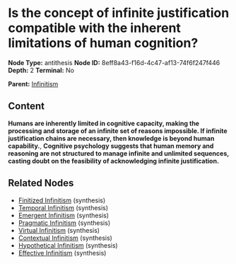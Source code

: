 # Is the concept of infinite justification compatible with the inherent limitations of human cognition?

**Node Type:** antithesis
**Node ID:** 8eff8a43-f16d-4c47-af13-74f6f247f446
**Depth:** 2
**Terminal:** No

**Parent:** [Infinitism](infinitism.md)

## Content

**Humans are inherently limited in cognitive capacity, making the processing and storage of an infinite set of reasons impossible. If infinite justification chains are necessary, then knowledge is beyond human capability.**, **Cognitive psychology suggests that human memory and reasoning are not structured to manage infinite and unlimited sequences, casting doubt on the feasibility of acknowledging infinite justification.**

## Related Nodes

- [Finitized Infinitism](finitized-infinitism.md) (synthesis)
- [Temporal Infinitism](temporal-infinitism.md) (synthesis)
- [Emergent Infinitism](emergent-infinitism.md) (synthesis)
- [Pragmatic Infinitism](pragmatic-infinitism.md) (synthesis)
- [Virtual Infinitism](virtual-infinitism.md) (synthesis)
- [Contextual Infinitism](contextual-infinitism.md) (synthesis)
- [Hypothetical Infinitism](hypothetical-infinitism.md) (synthesis)
- [Effective Infinitism](effective-infinitism.md) (synthesis)
